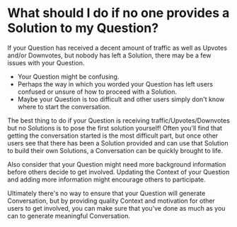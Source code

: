 # What should I do if no one provides a Solution to my Question? #
If your Question has received a decent amount of traffic as well as Upvotes and/or Downvotes, but
nobody has left a Solution, there may be a few issues
with your Question.

- Your Question might be confusing.
 - Perhaps the way in which you worded your Question
   has left users confused or unsure of how to
   proceed with a Solution.
- Maybe your Question is too difficult and
other users simply don't know where to start the conversation.

The best thing to do if your Question is receiving
traffic/Upvotes/Downvotes but no Solutions is to pose the first
solution yourself! Often you'll find that getting the
conversation started is the most difficult part,
but once other users see that there has been a Solution
provided and can use that Solution to build their own
Solutions, a Conversation can be quickly brought to life.

Also consider that your Question might need more
background information before others decide to
get involved. Updating the Context of your Question
and adding more information might encourage others
to participate.

Ultimately there's no way to ensure that your
Question will generate Conversation, but by
providing quality Context and motivation for
other users to get involved, you can make sure
that you've done as much as you can to generate
meaningful Conversation.
